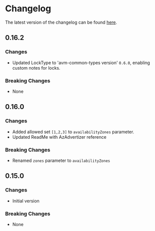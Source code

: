 # Changelog

The latest version of the changelog can be found [here](https://github.com/Azure/bicep-registry-modules/blob/main/avm/res/cache/redis/CHANGELOG.md).

## 0.16.2

### Changes

- Updated LockType to 'avm-common-types version' `0.6.0`, enabling custom notes for locks.

### Breaking Changes

- None

## 0.16.0

### Changes

- Added allowed set `[1,2,3]` to `availabilityZones` parameter.
- Updated ReadMe with AzAdvertizer reference

### Breaking Changes

- Renamed `zones` parameter to `availabilityZones`

## 0.15.0

### Changes

- Initial version

### Breaking Changes

- None
